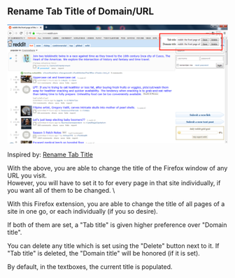 ## Rename Tab Title of Domain/URL

![alt text](screenshot.png "Screenshot")

Inspired by: [Rename Tab Title](https://addons.mozilla.org/en-US/firefox/addon/rename-tab-title/)

With the above, you are able to change the title of the Firefox window of any URL you visit. \
However, you will have to set it to for every page in that site individually, if you want all of them to be changed. \

With this Firefox extension, you are able to change the title of all pages of a site in one go, or each individually (if you so desire).

If both of them are set, a "Tab title" is given higher preference over "Domain title".

You can delete any title which is set using the "Delete" button next to it.
If "Tab title" is deleted, the "Domain title" will be honored (if it is set).

By default, in the textboxes, the current title is populated.